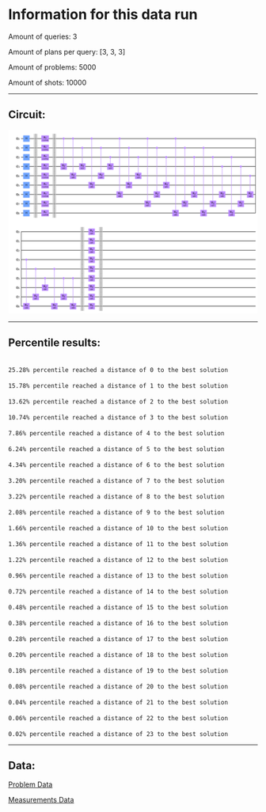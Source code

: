 # Information for this data run

Amount of queries: 3

Amount of plans per query: [3, 3, 3]

Amount of problems: 5000

Amount of shots: 10000

<hr>

## Circuit:

![Circuit](circuit.png)

<hr>

## Percentile results:

```

25.28% percentile reached a distance of 0 to the best solution

15.78% percentile reached a distance of 1 to the best solution

13.62% percentile reached a distance of 2 to the best solution

10.74% percentile reached a distance of 3 to the best solution

7.86% percentile reached a distance of 4 to the best solution

6.24% percentile reached a distance of 5 to the best solution

4.34% percentile reached a distance of 6 to the best solution

3.20% percentile reached a distance of 7 to the best solution

3.22% percentile reached a distance of 8 to the best solution

2.08% percentile reached a distance of 9 to the best solution

1.66% percentile reached a distance of 10 to the best solution

1.36% percentile reached a distance of 11 to the best solution

1.22% percentile reached a distance of 12 to the best solution

0.96% percentile reached a distance of 13 to the best solution

0.72% percentile reached a distance of 14 to the best solution

0.48% percentile reached a distance of 15 to the best solution

0.38% percentile reached a distance of 16 to the best solution

0.28% percentile reached a distance of 17 to the best solution

0.20% percentile reached a distance of 18 to the best solution

0.18% percentile reached a distance of 19 to the best solution

0.08% percentile reached a distance of 20 to the best solution

0.04% percentile reached a distance of 21 to the best solution

0.06% percentile reached a distance of 22 to the best solution

0.02% percentile reached a distance of 23 to the best solution

```

<hr>

## Data:

[Problem Data](problems.csv)

[Measurements Data](measurements.csv)

